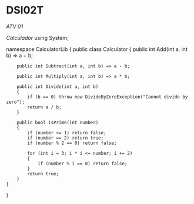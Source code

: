 # DSI02T

*ATV 01*

*Calculador*
using System;

namespace CalculatorLib
{
    public class Calculator
    {
        public int Add(int a, int b) => a + b;

        public int Subtract(int a, int b) => a - b;

        public int Multiply(int a, int b) => a * b;

        public int Divide(int a, int b)
        {
            if (b == 0) throw new DivideByZeroException("Cannot divide by zero");
            return a / b;
        }

        public bool IsPrime(int number)
        {
            if (number <= 1) return false;
            if (number == 2) return true;
            if (number % 2 == 0) return false;

            for (int i = 3; i * i <= number; i += 2)
            {
                if (number % i == 0) return false;
            }
            return true;
        }
    }
}
